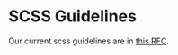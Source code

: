 # SCSS Guidelines

Our current scss guidelines are in [this RFC](https://wikia-inc.atlassian.net/wiki/spaces/DESYS/pages/140824272/RFC+Design+System+SCSS+Class+Naming). 
